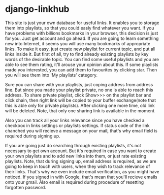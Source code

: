 # django-linkhub
  This site is just your own database for useful links. It enables you to storage them into playlists, so that you could easly find whatever you want. If you have problems with billions bookmarks in your browser, this decision is just for you. Just get account and go ahead. If you are going to learn something new into Internet, it seems you will use many bookmarks of appropriate links. To make it easy, just create new playlist for current topic, and put all links inside it. But first of all, try to find already existing playlists by key words of the desirable topic. You can find some useful playlists and you are able to see them rating, it'll arouse your opinion about this. If some playlists made you interested, you can add them to favourites by clicking star. Then you will see them into 'My playlists' category.
  
  Sure you can share with your playlists, just coping address from address line. But since you made your playlist private, no one is able to reach this address. To share private playlist, click Show>>> on the playlist bar and click chain, then right link will be copied to your buffer exchange(note that this is able only for private playlists). After clicking one more time, old link will be deleted. Note, that only one sharing link is available in the moment.
  
  Also you can track all your links relevance since you have checked a checkbox in links settings or playlists settings. If status code of the link chanched you will recieve a message on your mail, that's why email field is required during signing up.
  
  If you are going just do searching through existing playlists, it's not necessary to get own account. But it's required in case you want to create your own playlists and to add new links into them, or just rate existing playlists. Note, that during signing up, email address is required, as we are going to keep in touch with users, when they wish to track relevance of their links. That's why we even include email verification, as you might have noticed. If you signed in with Google, that's mean that you'll recieve emails onto your gmail. Also email is required during procedure of resetting forgotten password.
